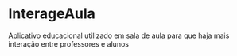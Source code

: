 # InterageAula
Aplicativo educacional utilizado em sala de aula para que haja mais interação entre professores e alunos
